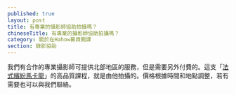 ```yaml
---
published: true
layout: post
title: 有專業的攝影師協助拍攝嗎？
chineseTitle: 有專業的攝影師協助拍攝嗎？
category: 關於在Hahow募資開課
section: 錄影協助
---
```


 

我們有合作的專業攝影師可提供北部地區的服務，但是需要另外付費的。這支「[法式繽紛馬卡龍](https://hahow.in/courses/55599687dfe21b0a00e776d9/main)」的高品質課程，就是由他拍攝的。價格根據時間和地點調整，若有需要也可以與我們聯絡。
